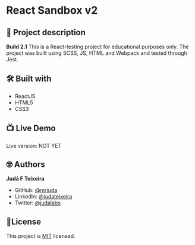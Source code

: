 # React Sandbox v2
## 📑 Project description
**Build 2.1**
This is a React-testing project for educational purposes only.
The project was built using SCSS, JS, HTML and Webpack and tested through Jest.

## 🛠 Built with
- ReactJS
- HTML5
- CSS3

## 📺 Live Demo
Live version: NOT YET

## 🤓 Authors
**Judá F Teixeira**
- GitHub: [@mrjuda](https://github.com/mrjuda "Judá Teixeira's GitHub profile")
- LinkedIn: [@judateixeira](https://www.linkedin.com/in/judateixeira "Judá Teixeira's Linkedin profile")
- Twitter: [@judalabs](https://twitter.com/judalabs "Judá Teixeira's Twitter profile")

## 📝License
This project is [MIT](https://github.com/mrjuda/react1/blob/main/LICENSE) licensed.
